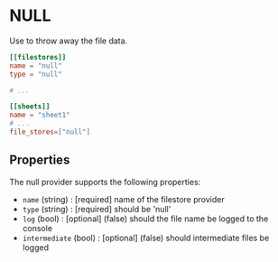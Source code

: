 # NULL

Use to throw away the file data.

```toml
[[filestores]]
name = "null"
type = "null"

# ...

[[sheets]]
name = "sheet1"
# ...
file_stores=["null"]
```

## Properties

The null provider supports the following properties:

* `name` (string) : [required] name of the filestore provider
* `type` (string) : [required] should be 'null'
* `log` (bool) : [optional] (false) should the file name be logged to the console
* `intermediate` (bool) : [optional] (false) should intermediate files be logged